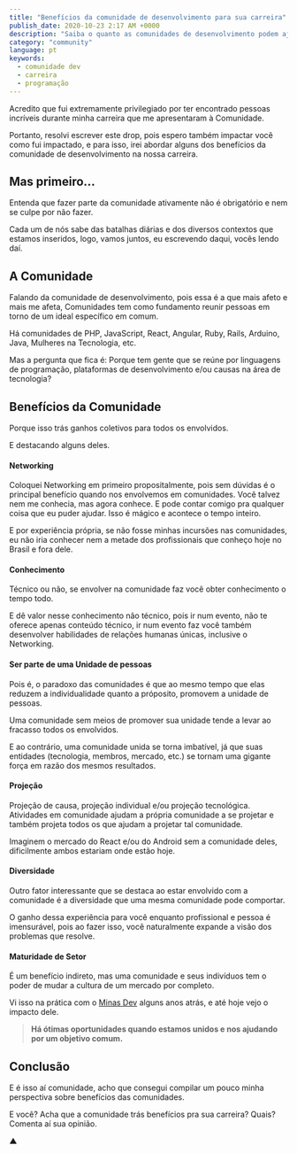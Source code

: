 ```yaml
---
title: "Benefícios da comunidade de desenvolvimento para sua carreira"
publish_date: 2020-10-23 2:17 AM +0000
description: "Saiba o quanto as comunidades de desenvolvimento podem ajudar você na sua carreira."
category: "community"
language: pt
keywords:
  - comunidade dev
  - carreira
  - programação
---
```


Acredito que fui extremamente privilegiado por ter encontrado pessoas incríveis durante minha carreira que me apresentaram à Comunidade.

Portanto, resolvi escrever este drop, pois espero também impactar você como fui impactado, e para isso, irei abordar alguns dos benefícios da comunidade de desenvolvimento na nossa carreira.

## Mas primeiro…

Entenda que fazer parte da comunidade ativamente não é obrigatório e nem se culpe por não fazer.

Cada um de nós sabe das batalhas diárias e dos diversos contextos que estamos inseridos, logo, vamos juntos, eu escrevendo daqui, vocês lendo daí.

## A Comunidade

Falando da comunidade de desenvolvimento, pois essa é a que mais afeto e mais me afeta, Comunidades tem como fundamento reunir pessoas em torno de um ideal específico em comum.

Há comunidades de PHP, JavaScript, React, Angular, Ruby, Rails, Arduino, Java, Mulheres na Tecnologia, etc.

Mas a pergunta que fica é: Porque tem gente que se reúne por linguagens de programação, plataformas de desenvolvimento e/ou causas na área de tecnologia?

## Benefícios da Comunidade

Porque isso trás ganhos coletivos para todos os envolvidos.

E destacando alguns deles.

#### Networking

Coloquei Networking em primeiro propositalmente, pois sem dúvidas é o principal benefício quando nos envolvemos em comunidades. Você talvez nem me conhecia, mas agora conhece. E pode contar comigo pra qualquer coisa que eu puder ajudar. Isso é mágico e acontece o tempo inteiro.

E por experiência própria, se não fosse minhas incursões nas comunidades, eu não iria conhecer nem a metade dos profissionais que conheço hoje no Brasil e fora dele.

#### Conhecimento

Técnico ou não, se envolver na comunidade faz você obter conhecimento o tempo todo.

E dê valor nesse conhecimento não técnico, pois ir num evento, não te oferece apenas conteúdo técnico, ir num evento faz você também desenvolver habilidades de relações humanas únicas, inclusive o Networking.

#### Ser parte de uma Unidade de pessoas

Pois é, o paradoxo das comunidades é que ao mesmo tempo que elas reduzem a individualidade quanto a próposito, promovem a unidade de pessoas.

Uma comunidade sem meios de promover sua unidade tende a levar ao fracasso todos os envolvidos.

E ao contrário, uma comunidade unida se torna imbatível, já que suas entidades (tecnologia, membros, mercado, etc.) se tornam uma gigante força em razão dos mesmos resultados.

#### Projeção

Projeção de causa, projeção individual e/ou projeção tecnológica. Atividades em comunidade ajudam a própria comunidade a se projetar e também projeta todos os que ajudam a projetar tal comunidade.

Imaginem o mercado do React e/ou do Android sem a comunidade deles, dificilmente ambos estariam onde estão hoje.

#### Diversidade

Outro fator interessante que se destaca ao estar envolvido com a comunidade é a diversidade que uma mesma comunidade pode comportar.

O ganho dessa experiência para você enquanto profissional e pessoa é imensurável, pois ao fazer isso, você naturalmente expande a visão dos problemas que resolve.

#### Maturidade de Setor

É um benefício indireto, mas uma comunidade e seus indivíduos tem o poder de mudar a cultura de um mercado por completo.

Vi isso na prática com o [Minas Dev](https://minasdev.org/) alguns anos atrás, e até hoje vejo o impacto dele.

> **Há ótimas oportunidades quando estamos unidos e nos ajudando por um objetivo comum.**

## Conclusão

E é isso aí comunidade, acho que consegui compilar um pouco minha perspectiva sobre benefícios das comunidades.

E você? Acha que a comunidade trás benefícios pra sua carreira? Quais? Comenta aí sua opinião.

▲

